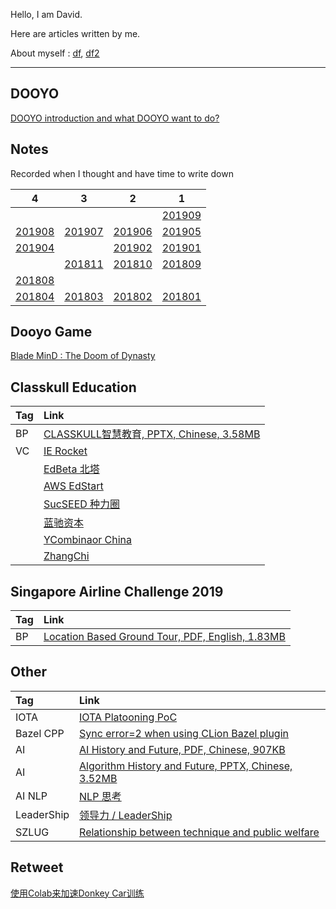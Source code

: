 
Hello, I am David.

Here are articles written by me.

About myself : [df]( /dooyo/df ), [df2]( /dooyo/df2 )

---


## DOOYO

[DOOYO introduction and what DOOYO want to do?]( /dooyo/dooyo_intro_4_csme )


## Notes

Recorded when I thought and have time to write down

| 4                        | 3                        | 2                        | 1                        |
| ---                      | ---                      | ---                      | ---                      |
|                          |                          |                          | [201909]( /idea/201909 ) |
| [201908]( /idea/201908 ) | [201907]( /idea/201907 ) | [201906]( /idea/201906 ) | [201905]( /idea/201905 ) |
| [201904]( /idea/201904 ) |                          | [201902]( /idea/201902 ) | [201901]( /idea/201901 ) |
|                          | [201811]( /idea/201811 ) | [201810]( /idea/201810 ) | [201809]( /idea/201809 ) |
| [201808]( /idea/201808 ) |                          |                          |                          |
| [201804]( /idea/201804 ) | [201803]( /idea/201803 ) | [201802]( /idea/201802 ) | [201801]( /idea/201801 ) |


## Dooyo Game

[Blade MinD : The Doom of Dynasty]( /cike/readme_en )


## Classkull Education

| Tag | Link|
|:--- |:--- |
| BP  | [CLASSKULL智慧教育, PPTX, Chinese, 3.58MB]( /classkull/CLASSKULL智慧教育(BP).df.20190728.1638.pptx )
| VC  | [IE Rocket]( /classkull/ierockets )
|     | [EdBeta 北塔]( /classkull/edbeta )
|     | [AWS EdStart]( /classkull/awsedstart )
|     | [SucSEED 种力圈]( /classkull/sucseed )
|     | [蓝驰资本 ]( /classkull/brv )
|     | [YCombinaor China]( /classkull/ycombinator )
|     | [ZhangChi]( /classkull/zhangchi )


## Singapore Airline Challenge 2019

| Tag| Link|
|:-- |:--- |
| BP | [Location Based Ground Tour, PDF, English, 1.83MB]( /saac2019/SingaporeAirlineAppChallenge2019_RoaringWhale_201908101858.pdf )


## Other

| Tag         | Link |
|:---         |:---  |
| IOTA        | [IOTA Platooning PoC]( /other/iota_based_platooning )
| Bazel CPP   | [Sync error=2 when using CLion Bazel plugin]( /tech/clion_bazel_plugin ) 
| AI          | [AI History and Future, PDF, Chinese, 907KB]( /tech/AI_History_and_Future.df.20190517.1307.pdf ) 
| AI          | [Algorithm History and Future, PPTX, Chinese, 3.52MB]( /tech/Algorithm_History_and_Future.df.df.20190710.1834.pptx ) 
| AI NLP      | [NLP 思考]( /tech/nlp ) 
| LeaderShip  | [领导力 / LeaderShip]( /dooyo/leadership ) 
| SZLUG       | [Relationship between technique and public welfare](/other/szlug_talk_with_xiaoban_20190224) 


## Retweet

[使用Colab来加速Donkey Car训练]( http://kevingor.com/2019/08/use_colab_gpu_to_train_donkeycar/ )



